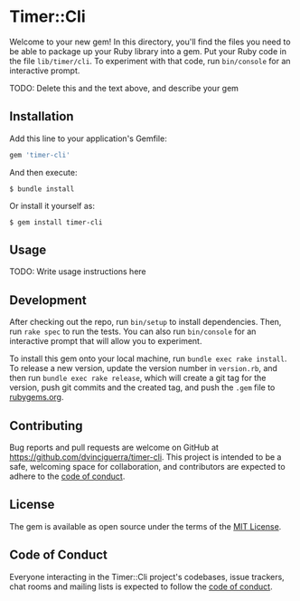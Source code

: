 # Timer::Cli

Welcome to your new gem! In this directory, you'll find the files you need to be able to package up your Ruby library into a gem. Put your Ruby code in the file `lib/timer/cli`. To experiment with that code, run `bin/console` for an interactive prompt.

TODO: Delete this and the text above, and describe your gem

## Installation

Add this line to your application's Gemfile:

```ruby
gem 'timer-cli'
```

And then execute:

    $ bundle install

Or install it yourself as:

    $ gem install timer-cli

## Usage

TODO: Write usage instructions here

## Development

After checking out the repo, run `bin/setup` to install dependencies. Then, run `rake spec` to run the tests. You can also run `bin/console` for an interactive prompt that will allow you to experiment.

To install this gem onto your local machine, run `bundle exec rake install`. To release a new version, update the version number in `version.rb`, and then run `bundle exec rake release`, which will create a git tag for the version, push git commits and the created tag, and push the `.gem` file to [rubygems.org](https://rubygems.org).

## Contributing

Bug reports and pull requests are welcome on GitHub at https://github.com/dvinciguerra/timer-cli. This project is intended to be a safe, welcoming space for collaboration, and contributors are expected to adhere to the [code of conduct](https://github.com/dvinciguerra/timer-cli/blob/main/CODE_OF_CONDUCT.md).

## License

The gem is available as open source under the terms of the [MIT License](https://opensource.org/licenses/MIT).

## Code of Conduct

Everyone interacting in the Timer::Cli project's codebases, issue trackers, chat rooms and mailing lists is expected to follow the [code of conduct](https://github.com/dvinciguerra/timer-cli/blob/main/CODE_OF_CONDUCT.md).
